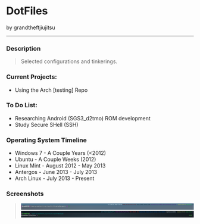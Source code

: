 DotFiles
====================

by grandtheftjiujitsu

---------------------

### Description
> Selected configurations and tinkerings.

### Current Projects:
* Using the Arch [testing] Repo

### To Do List:
* Researching Android (SGS3_d2tmo) ROM development
* Study Secure SHell (SSH)

### Operating System Timeline
* Windows 7 - A Couple Years (<2012)
* Ubuntu - A Couple Weeks (2012)
* Linux Mint - August 2012 - May 2013
* Antergos - June 2013 - July 2013
* Arch Linux - July 2013 - Present


### Screenshots
> ![Picture](https://raw.githubusercontent.com/grandtheftjiujitsu/DotFiles/master/zsh-20140511.png)
> ![Picture](https://raw.githubusercontent.com/grandtheftjiujitsu/DotFiles/master/zsh-20140508.png)
